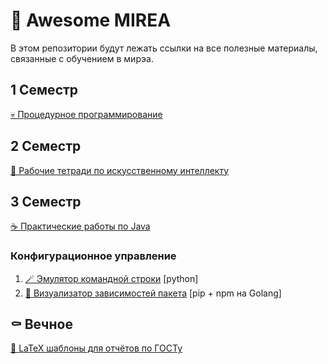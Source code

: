 # 🧬 Awesome MIREA
В этом репозитории будут лежать ссылки на все полезные материалы, связанные с обучением в мирэа.

## 1 Семестр

[💀 Процедурное программирование](https://github.com/burenotti/procedural-workshop)

## 2 Семестр

[🤖 Рабочие тетради по искусственному интеллекту](https://github.com/burenotti/ai-semester-2)

## 3 Семестр

[☕️ Практические работы по Java](https://github.com/burenotti/java-workshop)

### Конфигурационное управление
1. [🪄 Эмулятор командной строки](https://github.com/burenotti/vshell) [python]
1. [🔁 Визуализатор зависимостей пакета](https://github.com/burenotti/depviz) [pip + npm на Golang]

## ⚰️ Вечное

[🧻 LaTeX шаблоны для отчётов по ГОСТу](https://github.com/synalice/LaTeX-MIREA-Template)
